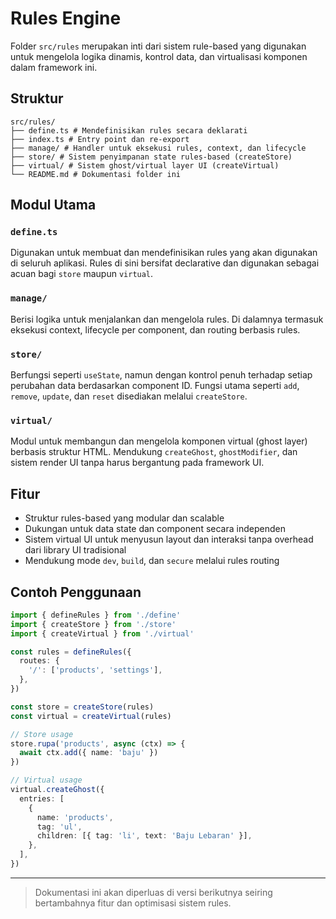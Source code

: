 # Rules Engine

Folder `src/rules` merupakan inti dari sistem rule-based yang digunakan untuk mengelola logika dinamis, kontrol data, dan virtualisasi komponen dalam framework ini.

## Struktur
```
src/rules/
├── define.ts # Mendefinisikan rules secara deklarati
├── index.ts # Entry point dan re-export
├── manage/ # Handler untuk eksekusi rules, context, dan lifecycle
├── store/ # Sistem penyimpanan state rules-based (createStore)
├── virtual/ # Sistem ghost/virtual layer UI (createVirtual)
└── README.md # Dokumentasi folder ini
```

## Modul Utama

### `define.ts`

Digunakan untuk membuat dan mendefinisikan rules yang akan digunakan di seluruh aplikasi. Rules di sini bersifat declarative dan digunakan sebagai acuan bagi `store` maupun `virtual`.

### `manage/`

Berisi logika untuk menjalankan dan mengelola rules. Di dalamnya termasuk eksekusi context, lifecycle per component, dan routing berbasis rules.

### `store/`

Berfungsi seperti `useState`, namun dengan kontrol penuh terhadap setiap perubahan data berdasarkan component ID. Fungsi utama seperti `add`, `remove`, `update`, dan `reset` disediakan melalui `createStore`.

### `virtual/`

Modul untuk membangun dan mengelola komponen virtual (ghost layer) berbasis struktur HTML. Mendukung `createGhost`, `ghostModifier`, dan sistem render UI tanpa harus bergantung pada framework UI.

## Fitur

- Struktur rules-based yang modular dan scalable
- Dukungan untuk data state dan component secara independen
- Sistem virtual UI untuk menyusun layout dan interaksi tanpa overhead dari library UI tradisional
- Mendukung mode `dev`, `build`, dan `secure` melalui rules routing

## Contoh Penggunaan

```ts
import { defineRules } from './define'
import { createStore } from './store'
import { createVirtual } from './virtual'

const rules = defineRules({
  routes: {
    '/': ['products', 'settings'],
  },
})

const store = createStore(rules)
const virtual = createVirtual(rules)

// Store usage
store.rupa('products', async (ctx) => {
  await ctx.add({ name: 'baju' })
})

// Virtual usage
virtual.createGhost({
  entries: [
    {
      name: 'products',
      tag: 'ul',
      children: [{ tag: 'li', text: 'Baju Lebaran' }],
    },
  ],
})
```

---

> Dokumentasi ini akan diperluas di versi berikutnya seiring bertambahnya fitur dan optimisasi sistem rules.
